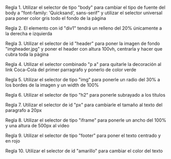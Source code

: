 Regla 1. Utilizar el selector de tipo "body" para cambiar el tipo de fuente del body a "font-family: 'Quicksand', sans-serif" y utilizar el selector universal para poner color gris todo el fondo de la pàgina

Regla 2. El elemento con id "div1" tendrá un relleno del 20% únicamente a la derecha e izquierda

Regla 3. Utilizar el selector de id "header" para poner la imagen de fondo "imgheader.jpg" y poner el header con altura 100vh, centrarla y hacer que cubra toda la pàgina

Regla 4. Utilizar el selector combinado "p a" para quitarle la decoración al link Coca-Cola del primer parragrafo y ponerlo de color verde

Regla 5. Utilizar el selector de tipo "img" para ponerle un radio del 30% a los bordes de la imagen y un width de 100%

Regla 6. Utilizar el selector de tipo "h2" para ponerle subrayado a los titulos

Regla 7. Utilizar el selector de id "px" para cambiarle el tamaño al texto del paragrafo a 20px

Regla 8. Utilizar el selector de tipo "iframe" para ponerle un ancho del 100% y una altura de 500px al video

Regla 9. Utilizar el selector de tipo "footer" para poner el texto centrado y en rojo

Regla 10. Utilizar el selector de id "amarillo" para cambiar el color del texto